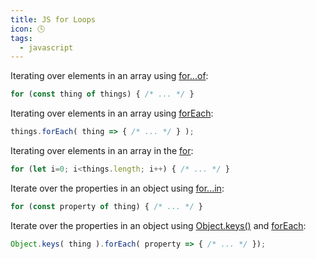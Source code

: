 ```yaml
---
title: JS for Loops
icon: 🕓
tags:
  - javascript
---
```


Iterating over elements in an array using [for...of](https://developer.mozilla.org/en-US/docs/Web/JavaScript/Reference/Statements/for...of):

```js
for (const thing of things) { /* ... */ }
```

Iterating over elements in an array using [forEach](https://developer.mozilla.org/en-US/docs/Web/JavaScript/Reference/Global_Objects/Array/forEach):

```js
things.forEach( thing => { /* ... */ } );
```

Iterating over elements in an array in the [for](https://developer.mozilla.org/en-US/docs/Web/JavaScript/Reference/Statements/for):

```js
for (let i=0; i<things.length; i++) { /* ... */ }
```

Iterate over the properties in an object using [for...in](https://developer.mozilla.org/en-US/docs/Web/JavaScript/Reference/Statements/for...in):

```js
for (const property of thing) { /* ... */ }
```

Iterate over the properties in an object using [Object.keys()](https://developer.mozilla.org/en-US/docs/Web/JavaScript/Reference/Statements/for) and [forEach](https://developer.mozilla.org/en-US/docs/Web/JavaScript/Reference/Global_Objects/Array/forEach):

```js
Object.keys( thing ).forEach( property => { /* ... */ });
```
